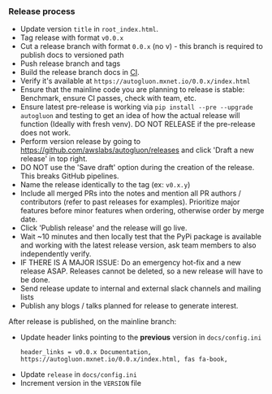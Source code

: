 ### Release process

* Update version `title` in `root_index.html`.
* Tag release with format `v0.0.x`
* Cut a release branch with format `0.0.x` (no v) - this branch is required to publish docs to versioned path
* Push release branch and tags
* Build the release branch docs in [CI](https://ci.mxnet.io/job/autogluon/).
* Verify it's available at `https://autogluon.mxnet.io/0.0.x/index.html`
* Ensure that the mainline code you are planning to release is stable: Benchmark, ensure CI passes, check with team, etc.
* Ensure latest pre-release is working via `pip install --pre --upgrade autogluon` and testing to get an idea of how the actual release will function (Ideally with fresh venv). DO NOT RELEASE if the pre-release does not work.
* Perform version release by going to https://github.com/awslabs/autogluon/releases and click 'Draft a new release' in top right.
* DO NOT use the 'Save draft' option during the creation of the release. This breaks GitHub pipelines.
* Name the release identically to the tag (ex: `v0.x.y`)
* Include all merged PRs into the notes and mention all PR authors / contributors (refer to past releases for examples). Prioritize major features before minor features when ordering, otherwise order by merge date.
* Click 'Publish release' and the release will go live.
* Wait ~10 minutes and then locally test that the PyPi package is available and working with the latest release version, ask team members to also independently verify.
* IF THERE IS A MAJOR ISSUE: Do an emergency hot-fix and a new release ASAP. Releases cannot be deleted, so a new release will have to be done.
* Send release update to internal and external slack channels and mailing lists
* Publish any blogs / talks planned for release to generate interest.

After release is published, on the mainline branch:
* Update header links pointing to the **previous** version in `docs/config.ini` 
    ```
    header_links = v0.0.x Documentation, https://autogluon.mxnet.io/0.0.x/index.html, fas fa-book,
    ```
* Update `release` in `docs/config.ini`
* Increment version in the `VERSION` file
